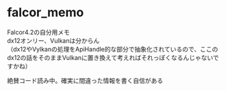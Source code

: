 # falcor_memo

Falcor4.2の自分用メモ  
dx12オンリー、Vulkanは分からん  
（dx12やVylkanの処理をApiHandle的な部分で抽象化されているので、ここのdx12の話をそのままVulkanに置き換えて考えればそれっぽくなるんじゃないですかね）  

絶賛コード読み中。確実に間違った情報を書く自信がある
<!--stackedit_data:
eyJoaXN0b3J5IjpbLTE1NzAzMzkyNTEsMTExMTQ4ODA1OCwxOD
A0MDE4MzUwLDk4MTQwMTc3M119
-->
